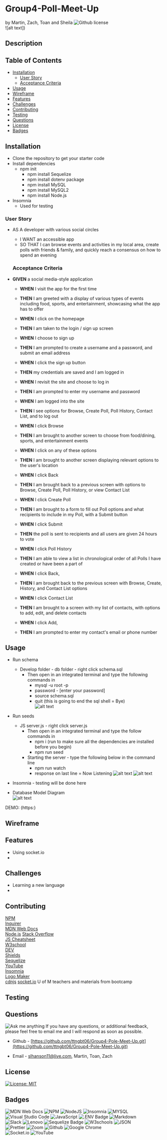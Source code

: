 # Group4-Poll-Meet-Up<!-- omit from toc -->
by Martin, Zach, Toan and Sheila ![Github license](https://img.shields.io/badge/license-MIT-blue.svg)  
 ![alt text])
## Description <!-- omit from toc -->


## Table of Contents <!-- omit from toc -->
  
- [Installation](#installation)
  - [User Story](#user-story)
  - [Acceptance Criteria](#acceptance-criteria)
- [Usage](#usage)
- [Wireframe](#wireframe)
- [Features](#features)
- [Challenges](#challenges)
- [Contributing](#contributing)
- [Testing](#testing)
- [Questions](#questions)
- [License](#license)
- [Badges](#badges)
    

## Installation
- Clone the repository to get your starter code  
- Install dependencies
  - npm init  
    - npm install Sequelize  
    - npm install dotenv package  
    -  npm install MySQL  
    -  npm install MySQL2  
    -  npm install Node.js  
 - Insomnia
   - Used for testing
  
  ### User Story
- AS A developer with various social circles    
    - I WANT an accessible app  
    - SO THAT I can browse events and activities in my local area, create polls with friends & family, and quickly reach a consensus on how to spend an evening 
  
  ### Acceptance Criteria  
-  **GIVEN** a social media-style application
     - **WHEN** I visit the app for the first time
     - **THEN**  I am greeted with a display of various types of events including food, sports, and entertainment, showcasing what the app has to offer


     - **WHEN**  I click on the homepage
     - **THEN**  I am taken to the login / sign up screen
     
     - **WHEN**  I choose to sign up
     - **THEN**  I am prompted to create a username and a password, and submit an email address

     - **WHEN**  I click the sign up button
     - **THEN**  my credentials are saved and I am logged in

     - **WHEN**  I revisit the site and choose to log in
     - **THEN**  I am prompted to enter my username and password

     - **WHEN**  I am logged into the site
     - **THEN**  I see options for Browse, Create Poll, Poll History, Contact List, and to log out

     - **WHEN**  I click Browse
     - **THEN**  I am brought to another screen to choose from food/dining, sports, and entertainment events

     - **WHEN**  I click on any of these options
     - **THEN**  I am brought to another screen displaying relevant options to the user's location

     - **WHEN**  I click Back
     - **THEN**  I am brought back to a previous screen with options to Browse, Create Poll, Poll History, or view Contact List

     - **WHEN**  I click Create Poll
     - **THEN**  I am brought to a form to fill out Poll options and what recipients to include in my Poll, with a Submit button

     - **WHEN**  I click Submit
     - **THEN**  the poll is sent to recipients and all users are given 24 hours to vote

     - **WHEN**  I click Poll History
     - **THEN**  I am able to view a list in chronological order of all Polls I have created or have been a part of

     - **WHEN**  I click Back, 
     - **THEN**  I am brought back to the previous screen with Browse, Create, History, and Contact List options

     - **WHEN**  I click Contact List
     - **THEN**  I am brought to a screen with my list of contacts, with options to add, edit, and delete contacts

     - **WHEN**  I click Add,
     - **THEN**  I am prompted to enter my contact's email or phone number
     



      
## Usage 
- Run schema
  -  Develop folder - db folder - right click schema.sql 
      -  Then open in an integrated terminal and type the following commands in  
           -  mysql -u root -p  
           -  password - [enter your password]  
           -  source schema.sql  
           -  quit (this is going to end the sql shell = Bye)  
   ![alt text](public/assets/img/database.png)
- Run seeds
  - JS server.js - right click server.js
      - Then open in an integrated terminal and type the follow commands in  
          - npm i (run to make sure all the dependencies are installed before you begin)
          - npm run seed  
      - Starting the server - type the following below in the command line
          - npm run watch  
           - response on last line = Now Listening
  ![alt text](public/assets/img/seeds.png)
  ![alt text](public/assets/img/seeds2.png)
- Insomnia - testing will be done here

 - Database Model Diagram  
![alt text](<assets/img/EER Diagram.png>)  
  
  DEMO: (https:)

## Wireframe  


## Features
  - Using socket.io
  - 

## Challenges  
  - Learning a new language   
  - 


## Contributing
[NPM](https://www.npmjs.com/package/inquirer/v/8.2.4?activeTab=readme#installation)  
[Inquirer](https://www.npmjs.com/package/inquirer/v/8.2.4)  
[MDN Web Docs](https://developer.mozilla.org/en-US/docs/Web)    
[Node.js](https://nodejs.org/docs/latest/api/) 
[Stack Overflow](https://stackoverflow.com/?newreg=67d94556b887449fa2885dadf54a5439)  
[JS Cheatsheet](https://htmlcheatsheet.com/js/)  
[W3school](https://www.w3schools.com/)  
[DEV](https://dev.to/envoy_/150-badges-for-github-pnk#contact)  
[Shields](https://shields.io/)  
[Sequelize](https://sequelize.org/docs/v6/getting-started/)   
[YouTube](https://youtube.com)  
[Insomnia](https://insomnia.rest)  
[Logo Maker](https://logo.com/)  
[cdnjs](https://cdnjs.com/libraries)
[socket.io](https://socket.io/blog/socket-io-3-release/)
U of M teachers and materials from bootcamp

## Testing



## Questions
![Ask me anything](https://img.shields.io/badge/Ask%20me-anything-1abc9c.svg)
If you have any questions, or additional feedback, please feel free to email me and I will respond as soon as possible.
    
* Github -
[https://github.com/ttngbt06/Group4-Pole-Meet-Up.git](https://github.com/ttngbt06/Group4-Pole-Meet-Up.git)

* Email -
slhanson11@live.com, Martin, Toan, Zach

## License 

[![License: MIT](https://img.shields.io/badge/License-MIT-yellow.svg)](https://opensource.org/licenses/MIT)



## Badges
![MDN Web Docs](https://img.shields.io/badge/MDN_Web_Docs-black?style=for-the-badge&logo=mdnwebdocs&logoColor=white)  ![NPM](https://img.shields.io/badge/NPM-%23CB3837.svg?style=for-the-badge&logo=npm&logoColor=white)
![NodeJS](https://img.shields.io/badge/node.js-6DA55F?style=for-the-badge&logo=node.js&logoColor=white) ![Insomnia](https://img.shields.io/badge/Insomnia-black?logo=insomnia&logoColor=5849BE) ![MYSQL](https://img.shields.io/badge/MySQL-005C84?style=for-the-badge&logo=mysql&logoColor=white)    
![Visual Studio Code](https://img.shields.io/badge/Visual%20Studio%20Code-0078d7.svg?style=for-the-badge&logo=visual-studio-code&logoColor=white)
![JavaScript](https://img.shields.io/badge/javascript-%23323330.svg?style=for-the-badge&logo=javascript&logoColor=%23F7DF1E)  ![.ENV Badge](https://img.shields.io/badge/.ENV-ECD53F?logo=dotenv&logoColor=000&style=flat-square) 
![Markdown](https://img.shields.io/badge/markdown-%23000000.svg?style=for-the-badge&logo=markdown&logoColor=white)   
![Slack](https://img.shields.io/badge/Slack-4A154B?style=for-the-badge&logo=slack&logoColor=white)  ![Lenovo](https://img.shields.io/badge/lenovo-E2231A?style=for-the-badge&logo=lenovo&logoColor=white)  ![Sequelize Badge](https://img.shields.io/badge/Sequelize-52B0E7?logo=sequelize&logoColor=fff&style=flat-square)
![W3schools](https://img.shields.io/badge/W3Schools-04AA6D?style=for-the-badge&logo=W3Schools&logoColor=white) ![JSON](https://img.shields.io/badge/json-5E5C5C?style=for-the-badge&logo=json&logoColor=red)  
![Prettier](https://img.shields.io/badge/prettier-1A2C34?style=for-the-badge&logo=prettier&logoColor=F7BA3E) ![Zoom](https://img.shields.io/badge/Zoom-2D8CFF?style=for-the-badge&logo=zoom&logoColor=white) ![Github](https://img.shields.io/badge/GitHub-100000?style=for-the-badge&logo=github&logoColor=white)  ![Google Chrome](https://img.shields.io/badge/Google_chrome-4285F4?style=for-the-badge&logo=Google-chrome&logoColor=white)  
![Socket.io](https://img.shields.io/badge/Socket.io-black?logo=socket.io&badgeColor=010101)  ![YouTube](https://img.shields.io/badge/YouTube-%23FF0000.svg?logo=YouTube&logoColor=white)

